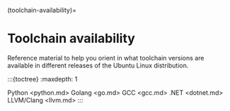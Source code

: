 (toolchain-availability)=
# Toolchain availability

Reference material to help you orient in what toolchain versions are available in different releases of the Ubuntu Linux distribution.

:::{toctree}
:maxdepth: 1

Python <python.md>
Golang <go.md>
GCC <gcc.md>
.NET <dotnet.md>
LLVM/Clang <llvm.md>
:::
